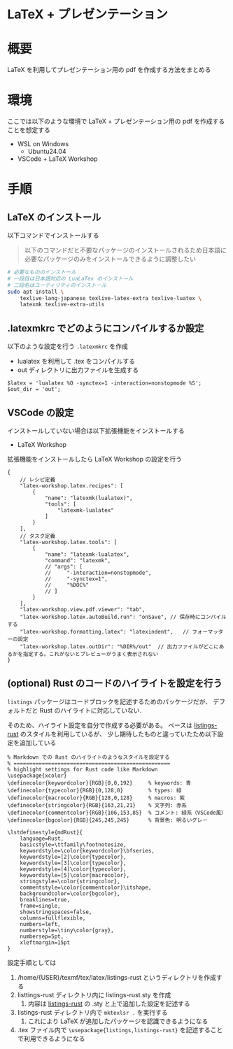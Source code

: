 # LaTeX + プレゼンテーション

# 概要

LaTeX を利用してプレゼンテーション用の pdf を作成する方法をまとめる

# 環境

ここでは以下のような環境で LaTeX + プレゼンテーション用の pdf を作成することを想定する

- WSL on Windows 
  -  Ubuntu24.04
- VSCode + LaTeX Workshop

# 手順

## LaTeX のインストール

以下コマンドでインストールする

> 以下のコマンドだと不要なパッケージのインストールされるため日本語に必要なパッケージのみをインストールできるように調整したい

```bash
# 必要なもののインストール
# 一段目は日本語対応の LuaLaTex のインストール
# 二段名はユーティリティのインストール
sudo apt install \
    texlive-lang-japanese texlive-latex-extra texlive-luatex \
    latexmk texlive-extra-utils
```

## .latexmkrc でどのようにコンパイルするか設定

以下のような設定を行う `.latexmkrc` を作成

- lualatex を利用して .tex をコンパイルする
- out ディレクトリに出力ファイルを生成する

```latexmk
$latex = 'lualatex %O -synctex=1 -interaction=nonstopmode %S';
$out_dir = 'out';
```

## VSCode の設定

インストールしていない場合は以下拡張機能をインストールする

- LaTeX Workshop

拡張機能をインストールしたら LaTeX Workshop の設定を行う


```jsonc
{
    // レシピ定義
    "latex-workshop.latex.recipes": [
        {
            "name": "latexmk(lualatex)",
            "tools": [
                "latexmk-lualatex"
            ]
        }
    ],
    // タスク定義
    "latex-workshop.latex.tools": [
        {
            "name": "latexmk-lualatex",
            "command": "latexmk",
            // "args": [
            //     "-interaction=nonstopmode",
            //     "-synctex=1",
            //     "%DOC%"
            // ]
        }
    ],
    "latex-workshop.view.pdf.viewer": "tab",
    "latex-workshop.latex.autoBuild.run": "onSave", // 保存時にコンパイルする
    "latex-workshop.formatting.latex": "latexindent",   // フォーマッターの設定
    "latex-workshop.latex.outDir": "%DIR%/out"  // 出力ファイルがどこにあるかを指定する。これがないとプレビューがうまく表示されない
}
```

## (optional) Rust のコードのハイライトを設定を行う

`listings` パッケージはコードブロックを記述するためのパッケージだが、
デフォルトだと Rust のハイライトに対応していない.

そのため、ハイライト設定を自分で作成する必要がある。
ベースは [listings-rust](https://github.com/denki/listings-rust) のスタイルを利用しているが、
少し期待したものと違っていたため以下設定を追加している

```
% Markdown での Rust のハイライトのようなスタイルを設定する
% ==================================================
% highlight settings for Rust code like Markdown
\usepackage{xcolor}
\definecolor{keywordcolor}{RGB}{0,0,192}     % keywords: 青
\definecolor{typecolor}{RGB}{0,128,0}        % types: 緑
\definecolor{macrocolor}{RGB}{128,0,128}     % macros: 紫
\definecolor{stringcolor}{RGB}{163,21,21}    % 文字列: 赤系
\definecolor{commentcolor}{RGB}{106,153,85}  % コメント: 緑系（VSCode風）
\definecolor{bgcolor}{RGB}{245,245,245}      % 背景色: 明るいグレー

\lstdefinestyle{mdRust}{
    language=Rust,
    basicstyle=\ttfamily\footnotesize,
    keywordstyle=\color{keywordcolor}\bfseries,
    keywordstyle=[2]\color{typecolor},
    keywordstyle=[3]\color{typecolor},
    keywordstyle=[4]\color{typecolor},
    keywordstyle=[5]\color{macrocolor},
    stringstyle=\color{stringcolor},
    commentstyle=\color{commentcolor}\itshape,
    backgroundcolor=\color{bgcolor},
    breaklines=true,
    frame=single,
    showstringspaces=false,
    columns=fullflexible,
    numbers=left,
    numberstyle=\tiny\color{gray},
    numbersep=5pt,
    xleftmargin=15pt
}
```

設定手順としては 

1. /home/{USER}/texmf/tex/latex/listings-rust というディレクトリを作成する
2. listtings-rust ディレクトリ内に listings-rust.sty を作成
   1. 内容は [listings-rust](https://github.com/denki/listings-rust) の .sty と上で追加した設定を記述する
3. listings-rust ディレクトリ内で `mktexlsr .` を実行する
   1. これにより LaTeX が追加したパッケージを認識できるようになる
4. .tex ファイル内で `\usepackage{listings,listings-rust}` を記述することで利用できるようになる